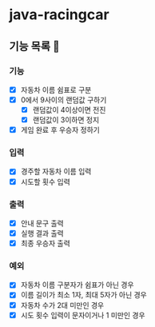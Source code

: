 # java-racingcar

## 기능 목록 📝

### 기능

- [x] 자동차 이름 쉼표로 구분
- [x] 0에서 9사이의 랜덤값 구하기
    - [x] 랜덤값이 4이상이면 전진
    - [x] 랜덤값이 3이하면 정지
- [x] 게임 완료 후 우승자 정하기

### 입력

- [x] 경주할 자동차 이름 입력
- [x] 시도할 횟수 입력

### 출력

- [x] 안내 문구 출력
- [x] 실행 결과 출력
- [x] 최종 우승자 출력

### 예외

- [x] 자동차 이름 구분자가 쉼표가 아닌 경우
- [x] 이름 길이가 최소 1자, 최대 5자가 아닌 경우
- [x] 자동차 수가 2대 미만인 경우
- [x] 시도 횟수 입력이 문자이거나 1 미만인 경우

